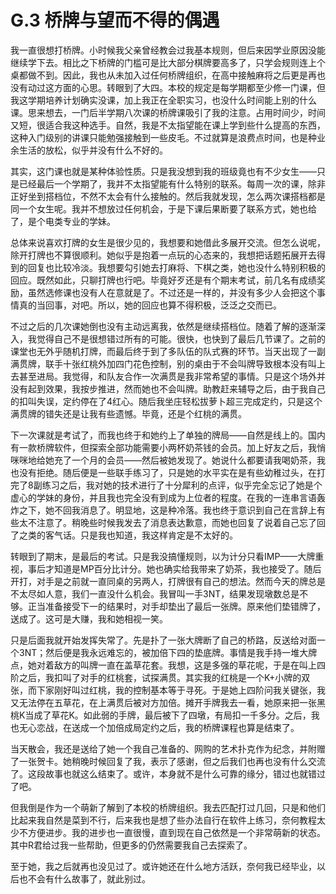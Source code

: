 # G.3 桥牌与望而不得的偶遇

我一直很想打桥牌。小时候我父亲曾经教会过我基本规则，但后来因学业原因没能继续学下去。相比之下桥牌的门槛可是比大部分棋牌要高多了，只学会规则连上个桌都做不到。因此，我也从未加入过任何桥牌组织，在高中接触麻将之后更是再也没有动过这方面的心思。转眼到了大四。本校的规定是每学期都至少修一门课，但我这学期培养计划确实没课，加上我正在全职实习，也没什么时间能上别的什么课。思来想去，一门后半学期八次课的桥牌课吸引了我的注意。占用时间少，时间又短，很适合我这种选手。自然，我是不太指望能在课上学到些什么提高的东西，这种入门级别的讲课只能勉强接触到一些皮毛。不过就算是浪费点时间，也是种业余生活的放松，似乎并没有什么不好的。

其实，这门课也就是某种体验性质。只是我没想到我的班级竟也有不少女生——只是已经最后一个学期了，我并不太指望能有什么特别的联系。每周一次的课，除非正好坐到搭档位，不然不太会有什么接触的。然后我就发现，怎么两次课搭档都是同一个女生呢。我并不想放过任何机会，于是下课后果断要了联系方式，她也给了，是个电类专业的学妹。

总体来说喜欢打牌的女生是很少见的，我想要和她借此多展开交流。但怎么说呢，除开打牌也不算很顺利。她似乎是抱着一点玩的心态来的，我想把话题拓展开去得到的回复也比较冷淡。我想要勾引她去打麻将、下棋之类，她也没什么特别积极的回应。既然如此，只聊打牌也行吧。毕竟好歹还是有个期末考试，前几名有成绩奖励，虽然选修课也没有人在意就是了。不过还是一样的，并没有多少人会把这个事情真的当回事，对吧。所以，她的回应也算不得积极，泛泛之交而已。

不过之后的几次课她倒也没有主动远离我，依然是继续搭档位。随着了解的逐渐深入，我觉得自己不是很想错过所有的可能。很快，也快到了最后几节课了。之前的课堂也无外乎随机打牌，而最后终于到了多队伍的队式赛的环节。当天出现了一副满贯牌，联手十张红桃外加四门花色控制，别的桌由于不会叫牌导致根本没有叫上去甚至进局。我觉得，和队友合作一次满贯是我非常希望的事情。只是这个场外并没有起到效果，我按步推进，然而她也不会叫牌。助教赶来辅导之后，由于我自己的扣叫失误，定约停在了4红心。随后我坐庄轻松拔萝卜超三完成定约，只是这个满贯牌的错失还是让我有些遗憾。毕竟，还是个红桃的满贯。

下一次课就是考试了，而我也终于和她约上了单独的牌局——自然是线上的。国内有一款桥牌软件，但探索全部功能需要小两杯奶茶钱的会员。加上好友之后，我悄咪咪地给她充了一个月的会员——然后被她发现了。她说什么都要请我喝奶茶，我也没有拒绝。随后便是一些联手练习了，只是她的水平实在是有些幼稚过头，在打完了8副练习之后，我对她的技术进行了十分犀利的点评，似乎完全忘记了她是个虚心的学妹的身份，并且我也完全没有到成为上位者的程度。在我的一连串言语轰炸之下，她不回我消息了。明显地，这是种冷落。我也终于意识到自己在言辞上有些太不注意了。稍晚些时候我发去了消息表达歉意，而她也回复了说着自己忘了回了之类的客气话。只是我也知道，我这样肯定是不太好的。

转眼到了期末，是最后的考试。只是我没搞懂规则，以为计分只看IMP——大牌重视，事后才知道是MP百分比计分。她也确实给我带来了奶茶，我也接受了。随后开打，对手是之前就一直同桌的另两人，打牌很有自己的想法。然而今天的牌总是不太尽如人意，我们一直没什么机会。我冒叫一手3NT，结果发现墩数总是不够。正当准备接受下一的结果时，对手却垫出了最后一张牌。原来他们垫错牌了，送成了。这可是大赚，我和她相视一笑。

只是后面我就开始发挥失常了。先是扑了一张大牌断了自己的桥路，反送给对面一个3NT；然后便是我永远难忘的，被加倍下四的垫底牌。事情是我手持一堆大牌点，她对着敌方的叫牌一直在盖草花套。我想，这是多强的草花呢，于是在叫上四阶之后，我扣叫了对手的红桃套，试探满贯。其实我的红桃是一个K+小牌的双张，而下家刚好叫过红桃，我的控制基本等于寻死。于是她上四阶问我关键张，我又无法停在五草花，在上满贯后被对方加倍。摊开手牌我去一看，她原来把一张黑桃K当成了草花K。如此弱的手牌，最后被下了四墩，有局扣一千多分。之后，我也无心恋战，在送成一个加倍成局定约之后，我的桥牌课程也算是结束了。

当天散会，我还是送给了她一个我自己准备的、网购的艺术扑克作为纪念，并附赠了一张贺卡。她稍晚时候回复了我，表示了感谢，但之后我们也再也没有什么交流了。这段故事也就这么结束了。或许，本身就不是什么可靠的缘分，错过也就错过了吧。

但我倒是作为一个萌新了解到了本校的桥牌组织。我去匹配打过几回，只是和他们比起来我自然是菜到不行，后来我也是想了些办法自行在软件上练习，奈何教程太少不方便进步。我的进步也一直很慢，直到现在自己依然是一个非常萌新的状态。其中R君给过我一些帮助，但更多的仍然需要我自己去探索了。

至于她，我之后就再也没见过了。或许她还在什么地方活跃，奈何我已经毕业，以后也不会有什么故事了，就此别过。
